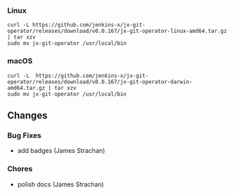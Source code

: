 ### Linux

```shell
curl -L https://github.com/jenkins-x/jx-git-operator/releases/download/v0.0.167/jx-git-operator-linux-amd64.tar.gz | tar xzv 
sudo mv jx-git-operator /usr/local/bin
```

### macOS

```shell
curl -L  https://github.com/jenkins-x/jx-git-operator/releases/download/v0.0.167/jx-git-operator-darwin-amd64.tar.gz | tar xzv
sudo mv jx-git-operator /usr/local/bin
```

## Changes

### Bug Fixes

* add badges (James Strachan)

### Chores

* polish docs (James Strachan)
